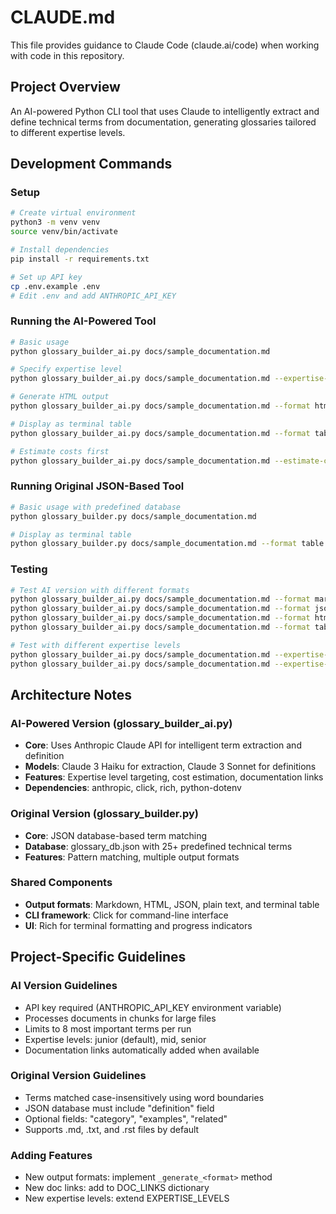 # CLAUDE.md

This file provides guidance to Claude Code (claude.ai/code) when working with code in this repository.

## Project Overview

An AI-powered Python CLI tool that uses Claude to intelligently extract and define technical terms from documentation, generating glossaries tailored to different expertise levels.

## Development Commands

### Setup
```bash
# Create virtual environment
python3 -m venv venv
source venv/bin/activate

# Install dependencies
pip install -r requirements.txt

# Set up API key
cp .env.example .env
# Edit .env and add ANTHROPIC_API_KEY
```

### Running the AI-Powered Tool
```bash
# Basic usage
python glossary_builder_ai.py docs/sample_documentation.md

# Specify expertise level
python glossary_builder_ai.py docs/sample_documentation.md --expertise-level senior

# Generate HTML output
python glossary_builder_ai.py docs/sample_documentation.md --format html --output glossary.html

# Display as terminal table
python glossary_builder_ai.py docs/sample_documentation.md --format table

# Estimate costs first
python glossary_builder_ai.py docs/sample_documentation.md --estimate-cost
```

### Running Original JSON-Based Tool
```bash
# Basic usage with predefined database
python glossary_builder.py docs/sample_documentation.md

# Display as terminal table
python glossary_builder.py docs/sample_documentation.md --format table
```

### Testing
```bash
# Test AI version with different formats
python glossary_builder_ai.py docs/sample_documentation.md --format markdown
python glossary_builder_ai.py docs/sample_documentation.md --format json --output test.json
python glossary_builder_ai.py docs/sample_documentation.md --format html --output test.html
python glossary_builder_ai.py docs/sample_documentation.md --format table

# Test with different expertise levels
python glossary_builder_ai.py docs/sample_documentation.md --expertise-level junior
python glossary_builder_ai.py docs/sample_documentation.md --expertise-level senior
```

## Architecture Notes

### AI-Powered Version (glossary_builder_ai.py)
- **Core**: Uses Anthropic Claude API for intelligent term extraction and definition
- **Models**: Claude 3 Haiku for extraction, Claude 3 Sonnet for definitions
- **Features**: Expertise level targeting, cost estimation, documentation links
- **Dependencies**: anthropic, click, rich, python-dotenv

### Original Version (glossary_builder.py)
- **Core**: JSON database-based term matching
- **Database**: glossary_db.json with 25+ predefined technical terms
- **Features**: Pattern matching, multiple output formats

### Shared Components
- **Output formats**: Markdown, HTML, JSON, plain text, and terminal table
- **CLI framework**: Click for command-line interface
- **UI**: Rich for terminal formatting and progress indicators

## Project-Specific Guidelines

### AI Version Guidelines
- API key required (ANTHROPIC_API_KEY environment variable)
- Processes documents in chunks for large files
- Limits to 8 most important terms per run
- Expertise levels: junior (default), mid, senior
- Documentation links automatically added when available

### Original Version Guidelines
- Terms matched case-insensitively using word boundaries
- JSON database must include "definition" field
- Optional fields: "category", "examples", "related"
- Supports .md, .txt, and .rst files by default

### Adding Features
- New output formats: implement `_generate_<format>` method
- New doc links: add to DOC_LINKS dictionary
- New expertise levels: extend EXPERTISE_LEVELS